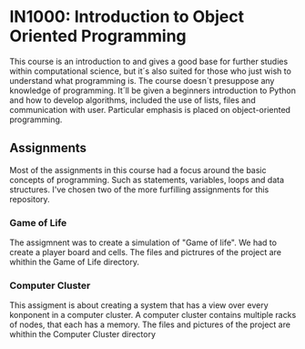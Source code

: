 # IN1000: Introduction to Object Oriented Programming
This course is an introduction to and gives a good base for further studies within computational science, but it´s also suited for those who just wish to understand what programming is. The course doesn´t presuppose any knowledge of programming. It´ll be given a beginners introduction to Python and how to develop algorithms, included the use of lists, files and communication with user. Particular emphasis is placed on object-oriented programming.

## Assignments
Most of the assignments in this course had a focus around the basic concepts of programming. Such as statements, variables, loops and data structures. I've chosen two of the more furfilling assignments for this repository.


### Game of Life
The assigmnent was to create a simulation of "Game of life". We had to create a player board and cells. The files and pictrures of the project are whithin the Game of Life directory.



### Computer Cluster
This assigment is about creating a system that has a view over every konponent in a computer cluster. A computer cluster contains multiple racks of nodes, that each has a memory. The files and pictures of the project are whithin the Computer Cluster directory
